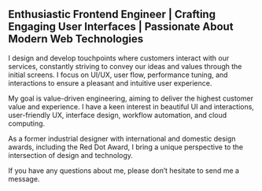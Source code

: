 ## **Enthusiastic Frontend Engineer** | **Crafting Engaging User Interfaces** | **Passionate About Modern Web Technologies**

I design and develop touchpoints where customers interact with our services, constantly striving to convey our ideas and values through the initial screens. I focus on UI/UX, user flow, performance tuning, and interactions to ensure a pleasant and intuitive user experience.

My goal is value-driven engineering, aiming to deliver the highest customer value and experience. I have a keen interest in beautiful UI and interactions, user-friendly UX, interface design, workflow automation, and cloud computing.

As a former industrial designer with international and domestic design awards, including the Red Dot Award, I bring a unique perspective to the intersection of design and technology.

If you have any questions about me, please don’t hesitate to send me a message.

<!--
### [🚧 소개 페이지 🚧 공사중](https://wonkooklee.github.io/gatsby-start-blog/)

### [TIL 🔗](https://github.com/wonkooklee/today-i-learned)
  
> A Frontend engineer who was award-winning industrial designer even includes red-dot award.  
I am currently working as a frontend engineer at Medistream.  
Interested in user interaction and designing practical interfaces.    

## Packages & Libraries
제작한 패키지, 라이브러리 모음  
- [next-pathmap](https://www.npmjs.com/package/next-pathmap?activeTab=readme) - Next.js 프로젝트 모든 페이지 경로 메타 데이터를 쉽게 생성하고 관리하기 위해 만든 툴.  

## Toy Projects
배운 것에 익숙해지기 위해, 또는 누군가의 문제를 해결하기 위해 간단한 토이 프로젝트를 만드는 것을 즐깁니다.
- [썸네일 메이커(Thunbmail Maker)](https://velog.io/@oneook/%EC%8D%B8%EB%84%A4%EC%9D%BC-%EB%A9%94%EC%9D%B4%EC%BB%A4Thumbnail-Maker-Toy-Project)
- [Unsplash 랜덤 이미지 요청과 클로저를 활용한 모듈 패턴으로 예제 만들기](https://velog.io/@oneook/%EB%8B%B9%EC%8B%A0%EC%9D%98-%ED%83%9C%EA%B7%B8%EB%8A%94-%EB%AC%B4%EC%97%87%EC%9D%B8%EA%B0%80%EC%9A%94-Toy-Project)
- [이미지 URL 유효성 이중 검증과 User Mistake-Proofing 연습](https://velog.io/@oneook/%EC%9D%B4%EB%AF%B8%EC%A7%80-URL-%EC%9C%A0%ED%9A%A8%EC%84%B1-%EA%B2%80%EC%A6%9D%EA%B3%BC-%ED%81%B4%EB%A6%BD%EB%B3%B4%EB%93%9C%EC%97%90%EC%84%9C-%ED%85%8D%EC%8A%A4%ED%8A%B8-%EA%B0%80%EC%A0%B8%EC%98%A4%EA%B8%B0-%EC%97%B0%EC%8A%B5)
- [플립 시계 만들기 with JS (2020)](https://velog.io/@oneook/%ED%94%8C%EB%A6%BD-%EC%8B%9C%EA%B3%84-%EB%A7%8C%EB%93%A4%EA%B8%B0-with-JS-Split-Flap-Project)

## Translations
- [자바스크립트 Map을 Object 대신 사용해야할 때는 언제일까요?](https://github.com/wonkooklee/today-i-learned/blob/main/categories/javascript/build-in-objects/map-vs-object/map-vs-object.md)
- [프론트엔드 개발자라면 반드시 알아두어야 할 32가지의 UI 요소](https://velog.io/@oneook/%ED%94%84%EB%A1%A0%ED%8A%B8%EC%97%94%EB%93%9C-%EA%B0%9C%EB%B0%9C%EC%9E%90%EB%9D%BC%EB%A9%B4-%EB%B0%98%EB%93%9C%EC%8B%9C-%EC%95%8C%EC%95%84%EB%91%90%EC%96%B4%EC%95%BC-%ED%95%A0-32%EA%B0%80%EC%A7%80%EC%9D%98-UI-%EC%9A%94%EC%86%8C-%EB%B2%88%EC%97%AD)

## Interviews
- [DevFolio - 이 프로젝트 어떻게 만드셨어요? #3 - 썸네일메이커 개발자 인터뷰](https://devfolio.kr/magazine/7)

## Retrospectives
- [22/02/03 - 개발자가 되었다.](https://velog.io/@oneook/%EA%B0%9C%EB%B0%9C%EC%9E%90%EA%B0%80-%EB%90%98%EC%97%88%EB%8B%A4)
- [22/02/26 - 프론트엔드 개발자로서 좋았던 책들 · 간단한 서평](https://velog.io/@oneook/%ED%94%84%EB%A1%A0%ED%8A%B8%EC%97%94%EB%93%9C-%EA%B0%9C%EB%B0%9C%EC%9E%90%EB%A1%9C%EC%84%9C-%EC%A2%8B%EC%95%98%EB%8D%98-%EC%B1%85%EB%93%A4-%EA%B0%84%EB%8B%A8%ED%95%9C-%EC%84%9C%ED%8F%89)
- [22/06/16 - 프론트엔드 아무개씨의 6월 회고](https://velog.io/@oneook/%ED%94%84%EB%A1%A0%ED%8A%B8%EC%97%94%EB%93%9C-%EC%95%84%EB%AC%B4%EA%B0%9C%EC%94%A8%EC%9D%98-6%EC%9B%94-%ED%9A%8C%EA%B3%A0)
- [22/06/18 - 인프랩 심야 FE 네트워킹 데이 참여 후기](https://velog.io/@oneook/%EC%9D%B8%ED%94%84%EB%9E%A9-FE-%EB%84%A4%ED%8A%B8%EC%9B%8C%ED%82%B9-%EB%8D%B0%EC%9D%B4%EC%97%90-%EB%8B%A4%EB%85%80%EC%99%94%EC%8A%B5%EB%8B%88%EB%8B%A4)

## Technicals
```
# Stacks
• Frontend Stack (Professional) : ES6+ / Vue2 & Vue3 / React(v16~) / TypeScript
• Styling : Sass / Styled-Components
• Libraries & Bundling: Vuex / Redux / Webpack / Babel

# Not a Stack but Experienced & Learning
• Infra Provisioning Tools : Serverless Framework
• AWS : DynamoDB / EventBridge / API Gateway / SQS / NodeJS / Express / Cloud Formation / Lambda / S3

# Team Collaboration Tool
• Bitbucket / Slack / Atlassian(Confluence, Jira)

# Visualization Skills
• 3D : Rhinoceros v5~ / Keyshot v7~ / Vray
• 2D : Adobe Photoshop / Illustrator / Lightroom
• Commercial Photography
```
---

blog: https://velog.io/@oneook  
linkedin: https://www.linkedin.com/in/wonkook  
contact: const.wonkook@gmail.com

---

-->
<!--
**wonkooklee/wonkooklee** is a ✨ _special_ ✨ repository because its `README.md` (this file) appears on your GitHub profile.

Here are some ideas to get you started:

- 🔭 I’m currently working on ...
- 🌱 I’m currently learning ...
- 👯 I’m looking to collaborate on ...
- 🤔 I’m looking for help with ...
- 💬 Ask me about ...
- 📫 How to reach me: ...
- 😄 Pronouns: ...
- ⚡ Fun fact: ...
-->
